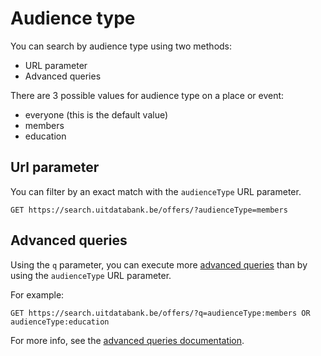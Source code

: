 # Audience type

You can search by audience type using two methods:

* URL parameter
* Advanced queries

There are 3 possible values for audience type on a place or event:

* everyone \(this is the default value\)
* members
* education

## Url parameter

You can filter by an exact match with the `audienceType`  URL parameter.

```
GET https://search.uitdatabank.be/offers/?audienceType=members
```

## Advanced queries

Using the `q` parameter, you can execute more [advanced queries](/advanced-queries.md) than by using the `audienceType` URL parameter.

For example:

```
GET https://search.uitdatabank.be/offers/?q=audienceType:members OR audienceType:education
```

For more info, see the [advanced queries documentation](/advanced-queries.md).


